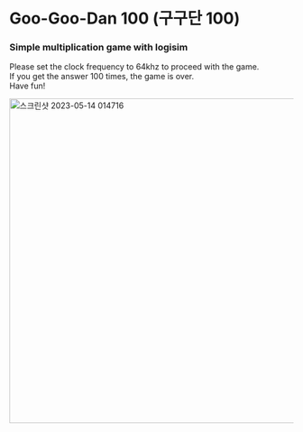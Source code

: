 # Goo-Goo-Dan 100 (구구단 100)
### Simple multiplication game with logisim

Please set the clock frequency to 64khz to proceed with the game. <br>
If you get the answer 100 times, the game is over.  <br>
Have fun! <br>

<img width="576" alt="스크린샷 2023-05-14 014716" src="https://github.com/jrsky723/digital-logic-circuit/assets/67538999/47f1cbf9-aad2-4e27-a09e-a67e5e5b8b2c">
